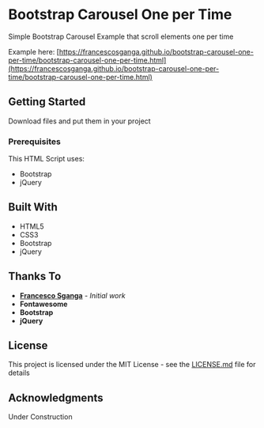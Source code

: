 # Bootstrap Carousel One per Time

Simple Bootstrap Carousel Example that scroll elements one per time

Example here: [https://francescosganga.github.io/bootstrap-carousel-one-per-time/bootstrap-carousel-one-per-time.html](https://francescosganga.github.io/bootstrap-carousel-one-per-time/bootstrap-carousel-one-per-time.html)

## Getting Started

Download files and put them in your project

### Prerequisites

This HTML Script uses:
* Bootstrap
* jQuery

## Built With

* HTML5
* CSS3
* Bootstrap
* jQuery

## Thanks To

* **[Francesco Sganga](http://www.francescosganga.it)** - *Initial work*
* **Fontawesome**
* **Bootstrap**
* **jQuery**

## License

This project is licensed under the MIT License - see the [LICENSE.md](LICENSE.md) file for details

## Acknowledgments

Under Construction